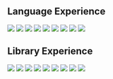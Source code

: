 

<!--
**Shayan-Bravo/Shayan-Bravo** is a ✨ _special_ ✨ repository because its `README.md` (this file) appears on your GitHub profile.

Here are some ideas to get you started:

- 🔭 I’m currently working on ...
- 🌱 I’m currently learning ...
- 👯 I’m looking to collaborate on ...
- 🤔 I’m looking for help with ...
- 💬 Ask me about ...
- 📫 How to reach me: ...
- 😄 Pronouns: ...
- ⚡ Fun fact: ...
-->
## Language Experience

<img src="https://img.shields.io/badge/Python-grey.svg?&style=flat-square&logo=Python"> <img src="https://img.shields.io/badge/C++-grey.svg?&style=flat-square&logo=C++"> <img src="https://img.shields.io/badge/C-grey.svg?&style=flat-square&logo=C"> <img src="https://img.shields.io/badge/Java-grey.svg?&style=flat-square&logo=Java"> <img src="https://img.shields.io/badge/JavaScript-grey.svg?&style=flat-square&logo=JavaScript"> <img src="https://img.shields.io/badge/TypeScript-grey.svg?&style=flat-square&logo=TypeScript"> <img src="https://img.shields.io/badge/Dart-grey.svg?&style=flat-square&logo=Dart"> <img src="https://img.shields.io/badge/PostgreSQL-grey.svg?&style=flat-square&logo=PostgreSQL"> <img src="https://img.shields.io/badge/MySQL-grey.svg?&style=flat-square&logo=MySQL">

## Library Experience
<img src="https://img.shields.io/badge/react-shields.svg?&style=square&logo=Reactjs">
<img src="https://img.shields.io/badge/Express-grey.svg?&style=square&logo=Expressjs">
<img src="https://img.shields.io/badge/Node-grey.svg?&style=square&logo=Nodejs">
<img src="https://img.shields.io/badge/OpenCV-grey.svg?&style=square&logo=OpenCV">
<img src="https://img.shields.io/badge/NumPy-grey.svg?&style=square&logo=NumPy">
<img src="https://img.shields.io/badge/PyTorch-grey.svg?&style=square&logo=PyTorch">
<img src="https://img.shields.io/badge/FFmpeg-grey.svg?&style=square&logo=FFmpeg">
<img src="https://img.shields.io/badge/TensorFlow-grey.svg?&style=square&logo=TensorFlow">
<img src="https://img.shields.io/badge/Keras-grey.svg?&style=square&logo=Keras">
